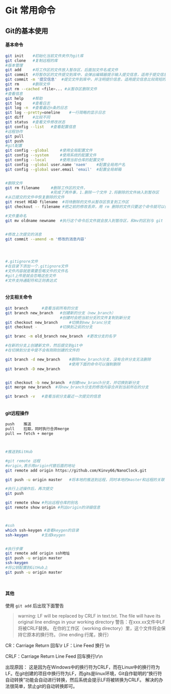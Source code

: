 # Git 常用命令


<!--more-->

## Git的基本使用



#### 基本命令

```bash
git init  	#初始化当前文件夹作为git库
git clone 	#复制远程的库
#版本管理
git add		#将工作区的文件放入暂存区，后面加文件名或文件
git commit	#将暂存区的文件提交到库中，会弹出编辑器提示输入提交信息，适用于提交信息比较多的情况
git commit -m '提交信息'  #提交文件到库中，并注明提价信息，适用提交信息比较简短的情况
git rm		#删除文件
git rm --cached <file>... #从暂存区删除文件
#查看信息
git help	#帮助
git	log		#查看日志
git log -n	#查看最近n条的日志
git log --pretty=oneline	#一行简略的显示日志
git	diff	#比较不同
git status	#查看文件修改状态
git config --list	#查看配置信息
#远程协作
git pull
git push
#git配置
git config --global		#使用全局配置文件
git config --system		#使用系统的配置文件
git config --local		#使用当前仓库的配置文件
git config --global user.name 'naem'  	#配置全局用户名
git config --global user.email 'email'  #配置全局邮箱


#删除文件
git rm filename		#删除工作区的文件，
					#完成了两件事，1.删除一个文件 2.将删除的文件纳入到暂存区
#从已提交的文件中恢复删除的文件
git reset HEAD filename	 #将待删除的文件从暂存区恢复到工作区
git checkout -- filename #把之前的修改丢弃，用 rm 删除的文件只要这个命令就可以恢复

#文件重命名
git mv oldname newname  #执行这个命令后文件就会放入到暂存区，和mv的区别与 git rm和rm的区别一样


#修改上次提交的消息
git commit --amend -m '修改的消息内容'




#.gitignore文件
#在目录下添加一个.gitignore文件
#文件内容就是需要忽略文件的文件名
#git上传是就会忽略这些文件
#文件支持通配符和正则表达式



```



#### 分支相关命令

```bash
git branch		#查看当前所有的分支
git branch new_branch	#创建新的分支（new_branch）
						#创建时会把当前分支的文件复制到新分支
git checkout new_branch		#切换到new_branc分支
git checkout -			#切换到之前的分支

git branc -m old_branch new_branch  #更改分支的名字

#在新的分支上创建新文件，然后提交到git中
#在切换到分支中是不会有刚刚创建的文件的

git branch -d new_branch	#删除new_branch分支，没有合并分支无法删除
							#使用下面的命令可以强制删除
git branch -D new_branch


git checkout -b new_branch	#创建new_branch分支，并切换到新分支
git merge new_branch  #将new_branch分支的修改内容合并到当前所在的分支

git branch -v	#查看当前分支最近一次提交的信息



```



#### git远程操作

```bash
push 	推送
pull	拉取，同时执行合并merge
pull == fetch + merge



#推送到GitHub

#git remote 远程
#origin,表示用origin代替后面的地址
git remote add origin https://github.com/Kinvy66/NanoClock.git

git push -u origin master 	#将本地的推送到远程，同时本地的master和远程的关联 

#执行上述操作后，再次提交
git push

git remote show	#列出远程仓库的别名
git remote show	origin #列出origin的详细信息



#ssh
which ssh-keygen #查看keygen的目录
ssh-keygen		#生成keygen


#执行步骤
git remote add origin ssh地址
git push -u origin master
ssh-keygen
#将公钥配置到GitHub上
git push -u origin master




```





#### 其他

使用 `git add` 后出现下面警告



> warning: LF will be replaced by CRLF in text.txt.
 The file will have its original line endings in your working directory
 警告：在xxx.xx文件中LF将被CRLF替换。
在你的工作区（working directory）里，这个文件将会保持它原本的换行符。（line ending:行尾，换行）




CR：Carriage Return 回车\r
LF：Line Feed  换行 \n

CRLF：Carriage Return Line Feed 回车换行\r\n

出现原因：
这是因为在Windows中的换行符为CRLF，而在Linux中的换行符为LF。在git创建的项目中换行符为LF，而gits是linux环境，Git自作聪明的“换行符自动转换”功能会自动进行转换，然后系统会提示LF将被转换为CRLF。
解决的办法很简单，禁止git的自动转换即可。






